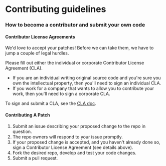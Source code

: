 # Contributing guidelines

### How to become a contributor and submit your own code

#### Contributor License Agreements <a id="contributor-license-agreements"></a>

We'd love to accept your patches! Before we can take them, we have to jump a couple of legal hurdles.

Please fill out either the individual or corporate Contributor License Agreement \(CLA\).

* If you are an individual writing original source code and you're sure you own the intellectual property, then you'll need to sign an individual CLA.
* If you work for a company that wants to allow you to contribute your work, then you'll need to sign a corporate CLA.

To sign and submit a CLA, see the [CLA doc](https://git.k8s.io/community/CLA.md).

#### Contributing A Patch <a id="contributing-a-patch"></a>

1. Submit an issue describing your proposed change to the repo in question.
2. The repo owners will respond to your issue promptly.
3. If your proposed change is accepted, and you haven't already done so, sign a Contributor License Agreement \(see details above\).
4. Fork the desired repo, develop and test your code changes.
5. Submit a pull request.

